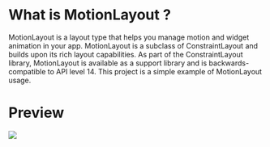 # What is MotionLayout ?

MotionLayout is a layout type that helps you manage motion and widget animation in your app. MotionLayout is a subclass of ConstraintLayout and builds upon its rich layout capabilities. As part of the ConstraintLayout library, MotionLayout is available as a support library and is backwards-compatible to API level 14. This project is a simple example of MotionLayout usage.

# Preview

![](https://i.ibb.co/vw6whW8/Motion-Layout.gif)
